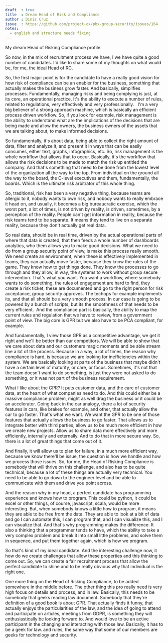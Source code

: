 ```yaml
---
draft  : true
title  : Dream Head of Risk and Compliance
author : Dinis Cruz
issue  : https://github.com/project-cx/pbx-group-security/issues/164
notes:
  - english and structure needs fixing
---
```

My dream Head of Risking Compliance profile. 

So now, in the mix of recruitment process we have, I we have quite a good number of candidates. I'd like to share some of my thoughts on what would be, for me, the ideal Head of RC.

So, the first major point is for the candidate to have a really good vision for how risk of compliance can be an enabler for the business, something that actually makes the business grow faster. And basically, simplifies processes. Fundamentally, managing risks and being complying is just, at its core, an operational practice. It's the ability to execute a number of rules, related to regulations, very effectively and very professionally.
 
I'm a very big believer of a strong approach machine, which is basically an efficient process driven workflow. So, if you look for example, risk management is the ability to understand what are the implications of the decisions that are being made and allow the owners, the business owners of the assets that we are talking about, to make informed decisions.

So fundamentally, it's about data, being able to collect the right amount of data, filter and analyze it, and present it in ways that can be easily consumes, either text, graphs, infographics, etc. So, risk management is the whole workflow that allows that to occur.
Basically, it's the workflow that allows the risk decisions to be made to match the risk up entitled the company. And that's something that need to be done from the lowest level of the organization all the way to the top. From individual on the ground all the way to the board, the C-level executives and them, fundamentally, the boards. Which is the ultimate risk arbitrator of this whole thing. 

So, traditional, risk has been a very negative thing, because teams are allergic to it, nobody wants to own risk, and nobody wants to really embrace it head on, and usually, it becomes a big bureaucratic exercise, which the worst part, a lot of times, is not driven by reality, is driven, sometimes, by a perception of the reality. People can't get information in reality, because the risk teams tend to be separate. It means they tend to live on a separate reality, because they don't actually get real data. 

So real data, should be in real time, driven by the actual operational parts of where that data is created, that then feeds a whole number of dashboards analytics, who them allows you to make good decisions.
What we need to do from a group security point of view, is make this process really smooth. We need create an environment, when these is effectively implemented in teams, they can actually move faster, because they know the rules of the game. They know how to get things done. They know the processes to go through and they allow, in way, the systems to work without group secure intervention. That's what you want. You want a workflow, where somebody wants to do something, the rules of engagement are hard to find, they create a risk ticket, these are documented and go to the right person for risk acceptance, group security approves. The techops for example implements its, and that all should be a very smooth process. In our case is going to be powered by a bunch of scripts, but its the smoothness of that needs to be very efficient. 
And the compliance part is basically, the ability to map the current rules and regulation that we have to review, from a government point of view. The big core is GPR but we also have to be PCA compliant, for example. 

And fundamentally, I view those GPR as a competitive advantage, we get it right and we'll be better than our competitors. We will be able to show that we care about data and our customers magic moments and be able stream line a lot of the process. Because in a way, a lot of times, the reason why compliance is hard, is because we are looking for inefficiencies within the system. We are basically looking at parts of the business that maybe didn't have a certain level of maturity, or care, or focus. Sometimes, it's not that the team doesn't want to do something, is just they were not asked to do something, or it was not part of the business requirement.

What I like about the GPR? It puts customer data, and the care of customer data, at the heart of what companies need to do. And this could either be a massive compliance problem, might as well drag the business or it could be an accelerator. Going back in the car analogy, there a lot of security features in cars, like brakes for example, and other, that actually allow the car to go faster. That's what we want. We want the GPR to be one of those features that actually allows the business to go faster. That allows us to integrate better with third parties, allow us to be much more efficient in how we create new projects. Allow us to share data more effectively and more efficiently, internally and externally. And to do that in more secure way. So, there is a lot of great things that come out of it.

And finally, it will allow us to plan for failure, in a much more efficient way, because we know there'll be issue, the question is how we handle and how we process those issues. So, for me, the Head of Risking Compliance is somebody that will thrive on this challenge, and also has to be quite technical, because a lot of these things are actually very technical. You need to be able to go down to the engineer level and be able to communicate with them and drive you point across.

And the reason why in my head, a perfect candidate has programming experience and knows how to program. This could be python, it could be excel or other things, of course, javascript, scala, would be more interesting. But, when somebody knows a little how to program, it means they are able to be free from the data. They are able to look at a bit of data and go I can automate this, I can program that, and I can visualize this, and I can visualize that. And that's why programming makes the difference. It also a thinking that a programmer tends to have, which the ability to take a very complex problem and break it into small little problems, and solve them in sequence, and put them together again, which is how we program.

So that's kind of my ideal candidate. And the interesting challenge now, it how do we create challenges that allow these properties and this thinking to come out. So, we can create a fair recruitment process that allow the perfect candidate to shine and to be really obvious why that individual is the right one.

One more thing on the Head of Risking Compliance, to be added somewhere in the middle before. The other thing this pro really need is very high focus on details and process, and in law. Basically, this needs to be somebody that geeks reading law document. Somebody that they're definition of a good book is about GPR. That actually finds it funny, that actually enjoys the particularities of the law, and the idea of going to attend and participate on articles, meetings from GDPR, is something they will enthusiastically be looking forward to. And would love to be an active participant in the changing and interacting with those law. Basically, it has to be a geek for law. and rules, the same way that some of our members are geeks for technology and security.
